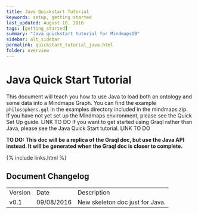 ```yaml
---
title: Java Quickstart Tutorial
keywords: setup, getting started
last_updated: August 10, 2016
tags: [getting_started]
summary: "Java quickstart tutorial for MindmapsDB"
sidebar: alt_sidebar
permalink: quickstart_tutorial_java.html
folder: overview
---
```


# Java Quick Start Tutorial

This document will teach you how to use Java to load both an ontology and some data into a Mindmaps Graph. You can find the example ```philosophers.gql``` in the examples directory included in the mindmaps.zip.   
If you have not yet set up the Mindmaps environment, please see the Quick Set Up guide. LINK TO DO
If you want to get started using Graql rather than Java, please see the Java Quick Start tutorial. LINK TO DO

**TO DO: This doc will be a replica of the Graql doc, but use the Java API instead. It will be generated when the Graql doc is closer to complete.**

{% include links.html %}

## Document Changelog  

<table>
    <tr>
        <td>Version</td>
        <td>Date</td>
        <td>Description</td>        
    </tr>
    <tr>
        <td>v0.1</td>
        <td>09/08/2016</td>
        <td>New skeleton doc just for Java.</td>        
    </tr>
    
    
</table>
